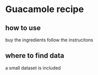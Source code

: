 # Guacamole recipe

##  how to use

buy the ingredients 
follow the instrucitons

## where to find data

a small dataset is included 
